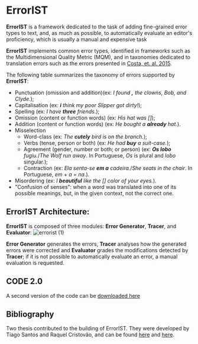 # ErrorIST

**ErrorIST** is a framework dedicated to the task of adding fine-grained error types to text, and, as much as possible, to automatically evaluate an editor's proficiency, which is usually a manual and expensive task


**ErrorIST** implements common error types, identified in frameworks such as the Multidimensional Quality Metric (MQM), and in taxonomies dedicated to translation errors such as the errors presented in [Costa, et. al. 2015](https://link.springer.com/article/10.1007/s10590-015-9169-0).

The following table summarizes the taxonomy of errors supported by **ErrorIST**:

- Punctuation (omission and addition)(ex: _I found **,** the clowns, Bob, and Clyde._);
- Capitalisation (ex: _**i** think my poor Slipper got dirty!_);
- Spelling (ex: _I have **three** friends._);
- Omission (content or function words) (ex: _His hat was []_);
- Addition (content or function words) (ex: _He bought a **already** hat._).
- Misselection
  - Word-class (ex: _The **cutely** bird is on the branch._);
  - Verbs (tense, person or both) (ex: _He had **buy** a suit-case._);
  - Agreement (gender, number or both; or person) (ex: _**Os lobo** fugiu._/_The Wolf run away_. In Portuguese, _Os_ is plural and _lobo_ singular.);
  - Contraction (ex: _Ela senta-se **em a** cadeira._/_She seats in the chair_. In Portuguese, _em_ + _a_ = _na_.).
- Misordering (ex: _I **beautiful** like the [] color of your eyes._).
- "Confusion of senses": when a word was translated into one of its possible meanings, but, in the given context, not the correct one.

## ErrorIST Architecture:

**ErrorIST** is  composed  of  three  modules:   **Error Generator**,  **Tracer**,  and **Evaluator**:
![errorist (1)](https://user-images.githubusercontent.com/17256847/122262890-c85ba980-cecd-11eb-8a16-bceffbab908e.jpg)

**Error Generator** generates the errors, **Tracer** analyses how the generated errors were corrected and **Evaluator** grades the modifications detected by **Tracer**; if it is not possible to automatically evaluate an error, a manual evaluation is requested.

## CODE 2.0
A second version of the code can be [downloaded here](https://drive.google.com/file/d/1xDX6o9IEKuV0ubjJwdtshYkOYBxUkKDl/view?usp=sharing)

## Bibliography

Two thesis contributed to the building of ErrorIST. They were developed by Tiago  Santos and Raquel Cristovão, and can be found [here](  https://fenix.tecnico.ulisboa.pt/downloadFile/1970719973966256/Thesis.pdf) and [here](https://fenix.tecnico.ulisboa.pt/downloadFile/1407770020546507/76513%20-Raquel%20-%20Cristovao.pdf).
